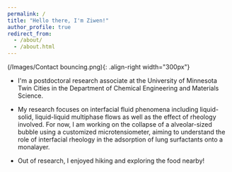 ```yaml
---
permalink: /
title: "Hello there, I'm Ziwen!"
author_profile: true
redirect_from: 
  - /about/
  - /about.html
---
```



(/Images/Contact bouncing.png){: .align-right width="300px"}
* I'm a postdoctoral research associate at the University of Minnesota Twin Cities in the Department of Chemical Engineering and Materials Science.

* My research focuses on interfacial fluid phenomena including liquid-solid, liquid-liquid multiphase flows as well as the effect of rheology involved. For now, I am working on the collapse of a alveolar-sized bubble using a customized microtensiometer, aiming to understand the role of interfacial rheology in the adsorption of lung surfactants onto a monalayer.

* Out of research, I enjoyed hiking and exploring the food nearby!
